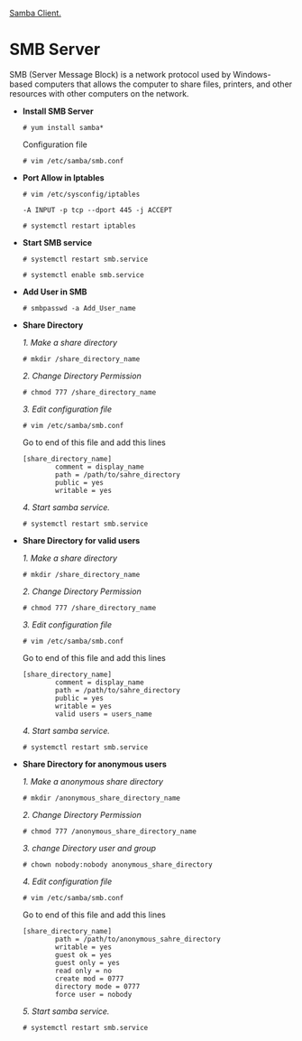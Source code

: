 [Samba Client.](https://github.com/Mr-Secure-Code/Linux_Server/blob/main/Red%20HAT/Samba/samba%20client.md)
# SMB Server
SMB (Server Message Block) is a network protocol used by Windows-based computers that allows the computer to share files, printers, and other resources with other computers on the network.

-   **Install SMB Server**
	```
	# yum install samba*
	```
    
	Configuration file
    ```
	# vim /etc/samba/smb.conf
	```	
-   **Port Allow in Iptables**
    ```
	# vim /etc/sysconfig/iptables
	```	
		-A INPUT -p tcp --dport 445 -j ACCEPT
	```
	# systemctl restart iptables
	```	
-   **Start SMB service**
	```
	# systemctl restart smb.service
	```
    ```
	# systemctl enable smb.service
	```
-   **Add User in SMB**
	```
	# smbpasswd -a Add_User_name
    ```

-	**Share Directory**

	*1. Make a share directory*
	```
	# mkdir /share_directory_name
	```
	*2. Change Directory Permission*
	```
	# chmod 777 /share_directory_name
	```
	*3. Edit configuration file*
	```
	# vim /etc/samba/smb.conf
	```
	Go to end of this file and add this lines
		
		[share_directory_name]
				comment	= display_name
				path = /path/to/sahre_directory
				public = yes
				writable = yes
	*4. Start samba service.*

	```
	# systemctl restart smb.service
	```
-	**Share Directory for valid users**

	*1. Make a share directory*
	```
	# mkdir /share_directory_name
	```
	*2. Change Directory Permission*
	```
	# chmod 777 /share_directory_name
	```
	*3. Edit configuration file*
	```
	# vim /etc/samba/smb.conf
	```
	Go to end of this file and add this lines
		
		[share_directory_name]
				comment	= display_name
				path = /path/to/sahre_directory
				public = yes
				writable = yes
				valid users = users_name
	*4. Start samba service.*

	```
	# systemctl restart smb.service
	```
-	**Share Directory for anonymous users**

	*1. Make a anonymous share directory*
	```
	# mkdir /anonymous_share_directory_name
	```
	*2. Change Directory Permission*
	```
	# chmod 777 /anonymous_share_directory_name
	```
	*3. change Directory user and group*
	```
	# chown nobody:nobody anonymous_share_directory
	``` 
	*4. Edit configuration file*
	```
	# vim /etc/samba/smb.conf
	```
	Go to end of this file and add this lines
		
		[share_directory_name]
				path = /path/to/anonymous_sahre_directory
				writable = yes
				guest ok = yes
				guest only = yes
				read only = no
				create mod = 0777
				directory mode = 0777
				force user = nobody
	*5. Start samba service.*
	```
	# systemctl restart smb.service
	```
